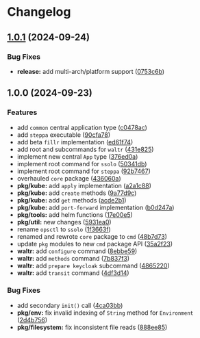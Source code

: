 # Changelog

## [1.0.1](https://github.com/fmjstudios/gopskit/compare/v1.0.0...v1.0.1) (2024-09-24)


### Bug Fixes

* **release:** add multi-arch/platform support ([0753c6b](https://github.com/fmjstudios/gopskit/commit/0753c6b5f211323f1655dd5ad218662f2cfcd67f))

## 1.0.0 (2024-09-23)

### Features

- add `common` central application type ([c0478ac](https://github.com/fmjstudios/gopskit/commit/c0478aca177a76e31a080757a3af393fca89e44d))
- add `steppa` executable ([90cfa78](https://github.com/fmjstudios/gopskit/commit/90cfa78c0bf72b1dbc6a4197b83d8ed271c54d51))
- add beta `fillr` implementation ([ed61f74](https://github.com/fmjstudios/gopskit/commit/ed61f743fd3a6dc924655f1e4e77a865b0e072e2))
- add root and subcommands for `waltr` ([431e825](https://github.com/fmjstudios/gopskit/commit/431e825e9b986ec9e9c3aa152e9ed4a32fe8115d))
- implement new central `App` type ([376ed0a](https://github.com/fmjstudios/gopskit/commit/376ed0aab9c7a0568847709f1a9842520f80666a))
- implement root command for `ssolo` ([50341db](https://github.com/fmjstudios/gopskit/commit/50341db06c89aafbd9eef805c72d7e3681fea4b9))
- implement root command for `steppa` ([92b7467](https://github.com/fmjstudios/gopskit/commit/92b746700defdc8ec3e9379e3e05f55f4865184c))
- overhauled `core` package ([436060a](https://github.com/fmjstudios/gopskit/commit/436060ac78604f4e39c91504e2d1666514cd0c77))
- **pkg/kube:** add `apply` implementation ([a2a1c88](https://github.com/fmjstudios/gopskit/commit/a2a1c88aa0207c8427c7248fdbc50f59c827968b))
- **pkg/kube:** add `create` methods ([9a77d9c](https://github.com/fmjstudios/gopskit/commit/9a77d9c76ee4f985bcd900d438aefa77b4bc14b0))
- **pkg/kube:** add `get` methods ([acde2b1](https://github.com/fmjstudios/gopskit/commit/acde2b1e9a0dbbcbe418a101410b427122b9d45a))
- **pkg/kube:** add `port-forward` implementation ([b0d247a](https://github.com/fmjstudios/gopskit/commit/b0d247ac80d3a0a5e3b5ab00e600f0b72cc374e3))
- **pkg/tools:** add helm functions ([17e00e5](https://github.com/fmjstudios/gopskit/commit/17e00e526227ed0f79ee80672685bc0205dc5961))
- **pkg/util:** new changes ([5931ea0](https://github.com/fmjstudios/gopskit/commit/5931ea09e559d23cdead8af86c4644a8afaf9377))
- rename `opsctl` to `ssolo` ([1f3663f](https://github.com/fmjstudios/gopskit/commit/1f3663f2c0e32afd85dfdaf006fce607cb4a1484))
- renamed and rewrote `core` package to `cmd` ([48b7d73](https://github.com/fmjstudios/gopskit/commit/48b7d739d4a8427ef477fb5b75f3751775287926))
- update `pkg` modules to new `cmd` package API ([35a2f23](https://github.com/fmjstudios/gopskit/commit/35a2f230f25d890576c5e034a36a45c735391523))
- **waltr:** add `configure` command ([8ebbe59](https://github.com/fmjstudios/gopskit/commit/8ebbe5954c84548ffebef5db0657d4c41a4d285a))
- **waltr:** add `methods` command ([7b837f3](https://github.com/fmjstudios/gopskit/commit/7b837f384d88a62e4e765187de52b49a3cc663f4))
- **waltr:** add `prepare keycloak` subcommand ([4865220](https://github.com/fmjstudios/gopskit/commit/486522062e586a2def96350503e37492df70fa23))
- **waltr:** add `transit` command ([4df3d14](https://github.com/fmjstudios/gopskit/commit/4df3d1490b88a39f267ddf387743b42e1325d792))

### Bug Fixes

- add secondary `init()` call ([4ca03bb](https://github.com/fmjstudios/gopskit/commit/4ca03bbadaca283e4314cb7bc03fac005db0991c))
- **pkg/env:** fix invalid indexing of `String` method for `Environment` ([2d4b756](https://github.com/fmjstudios/gopskit/commit/2d4b756351053196af68148943b8af77ced6ce4e))
- **pkg/filesystem:** fix inconsistent file reads ([888ee85](https://github.com/fmjstudios/gopskit/commit/888ee85c71cdea9c873a9d81a9219050a516c30b))
